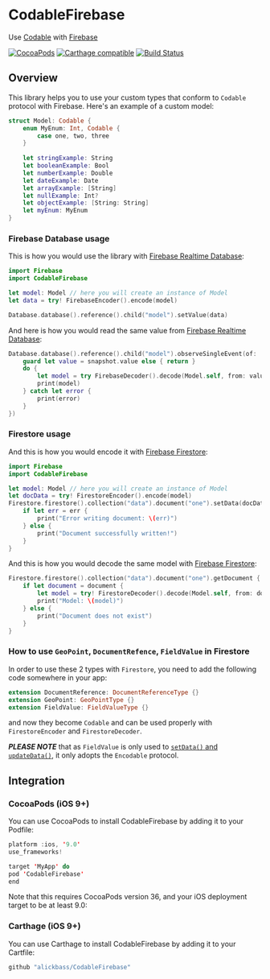 # CodableFirebase
Use [Codable](https://developer.apple.com/documentation/swift/codable) with [Firebase](https://firebase.google.com)

[![CocoaPods](https://img.shields.io/cocoapods/p/CodableFirebase.svg)](https://github.com/alickbass/CodableFirebase)
[![Carthage compatible](https://img.shields.io/badge/Carthage-compatible-4BC51D.svg?style=flat)](https://github.com/Carthage/Carthage) 
[![Build Status](https://travis-ci.org/alickbass/CodableFirebase.svg?branch=master)](https://travis-ci.org/alickbass/CodableFirebase)

## Overview

This library helps you to use your custom types that conform to `Codable` protocol with Firebase. Here's an example of a custom model:

```swift
struct Model: Codable {
    enum MyEnum: Int, Codable {
        case one, two, three
    }
    
    let stringExample: String
    let booleanExample: Bool
    let numberExample: Double
    let dateExample: Date
    let arrayExample: [String]
    let nullExample: Int?
    let objectExample: [String: String]
    let myEnum: MyEnum
}
```

### Firebase Database usage

This is how you would use the library with [Firebase Realtime Database](https://firebase.google.com/products/realtime-database/):

```swift
import Firebase
import CodableFirebase

let model: Model // here you will create an instance of Model
let data = try! FirebaseEncoder().encode(model)

Database.database().reference().child("model").setValue(data)
```

And here is how you would read the same value from [Firebase Realtime Database](https://firebase.google.com/products/realtime-database/):

```swift
Database.database().reference().child("model").observeSingleEvent(of: .value, with: { (snapshot) in
    guard let value = snapshot.value else { return }
    do {
        let model = try FirebaseDecoder().decode(Model.self, from: value)
        print(model)
    } catch let error {
        print(error)
    }
})
```

### Firestore usage

And this is how you would encode it with [Firebase Firestore](https://firebase.google.com/products/firestore/):

```swift
import Firebase
import CodableFirebase

let model: Model // here you will create an instance of Model
let docData = try! FirestoreEncoder().encode(model)
Firestore.firestore().collection("data").document("one").setData(docData) { err in
    if let err = err {
        print("Error writing document: \(err)")
    } else {
        print("Document successfully written!")
    }
}
```

And this is how you would decode the same model with [Firebase Firestore](https://firebase.google.com/products/firestore/):

```swift
Firestore.firestore().collection("data").document("one").getDocument { (document, error) in
    if let document = document {
        let model = try! FirestoreDecoder().decode(Model.self, from: document.data())
        print("Model: \(model)")
    } else {
        print("Document does not exist")
    }
}
```

### How to use `GeoPoint`, `DocumentRefence`, `FieldValue` in Firestore

In order to use these 2 types with `Firestore`, you need to add the following code somewhere in your app:

```swift
extension DocumentReference: DocumentReferenceType {}
extension GeoPoint: GeoPointType {}
extension FieldValue: FieldValueType {}
```

and now they become `Codable` and can be used properly with `FirestoreEncoder` and `FirestoreDecoder`.

***PLEASE NOTE*** that as `FieldValue` is only used to [`setData()` and `updateData()`](https://firebase.google.com/docs/reference/swift/firebasefirestore/api/reference/Classes/FieldValue), it only adopts the `Encodable` protocol. 

## Integration

### CocoaPods (iOS 9+)

You can use CocoaPods to install CodableFirebase by adding it to your Podfile:

```swift
platform :ios, '9.0'
use_frameworks!

target 'MyApp' do
pod 'CodableFirebase'
end
```

Note that this requires CocoaPods version 36, and your iOS deployment target to be at least 9.0:

### Carthage (iOS 9+)

You can use Carthage to install CodableFirebase by adding it to your Cartfile:

```swift
github "alickbass/CodableFirebase"
```
